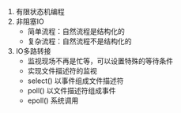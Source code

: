1.  有限状态机编程
2.  非阻塞IO
    - 简单流程：自然流程是结构化的
    - 复杂流程：自然流程不是结构化的
3.  IO多路转接
    - 监视现场不再是忙等，可以设置特殊的等待条件
    - 实现文件描述符的监视
    - select() 以事件组成文件描述符
    - poll() 以文件描述符组成事件
    - epoll() 系统调用